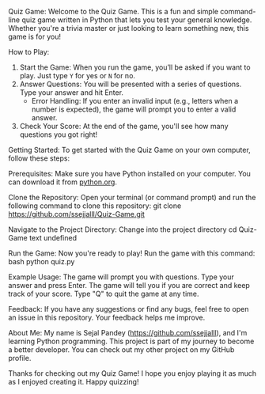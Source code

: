 Quiz Game: 
Welcome to the Quiz Game.
This is a fun and simple command-line quiz game written in Python that lets you test your general knowledge. Whether you're a trivia master or just looking to learn something new, this game is for you!

How to Play:
1. Start the Game: When you run the game, you’ll be asked if you want to play. Just type `Y` for yes or `N` for no.
2. Answer Questions: You will be presented with a series of questions. Type your answer and hit Enter.
   - Error Handling: If you enter an invalid input (e.g., letters when a number is expected), the game will prompt you to enter a valid answer.
4. Check Your Score: At the end of the game, you'll see how many questions you got right!

Getting Started:
To get started with the Quiz Game on your own computer, follow these steps:

Prerequisites:
Make sure you have Python installed on your computer. You can download it from [python.org](https://www.python.org/downloads/).

Clone the Repository:
Open your terminal (or command prompt) and run the following command to clone this repository:
git clone https://github.com/ssejjalll/Quiz-Game.git

Navigate to the Project Directory:
Change into the project directory
cd Quiz-Game
text
undefined

Run the Game:
Now you're ready to play! Run the game with this command:
bash
python quiz.py

Example Usage:
The game will prompt you with questions. Type your answer and press Enter. The game will tell you if you are correct and keep track of your score. Type "Q" to quit the game at any time.

Feedback:
If you have any suggestions or find any bugs, feel free to open an issue in this repository. Your feedback helps me improve.

About Me:
My name is Sejal Pandey (https://github.com/ssejjalll), and I'm learning Python programming. This project is part of my journey to become a better developer. You can check out my other project on my GitHub profile.

Thanks for checking out my Quiz Game! I hope you enjoy playing it as much as I enjoyed creating it. Happy quizzing!
